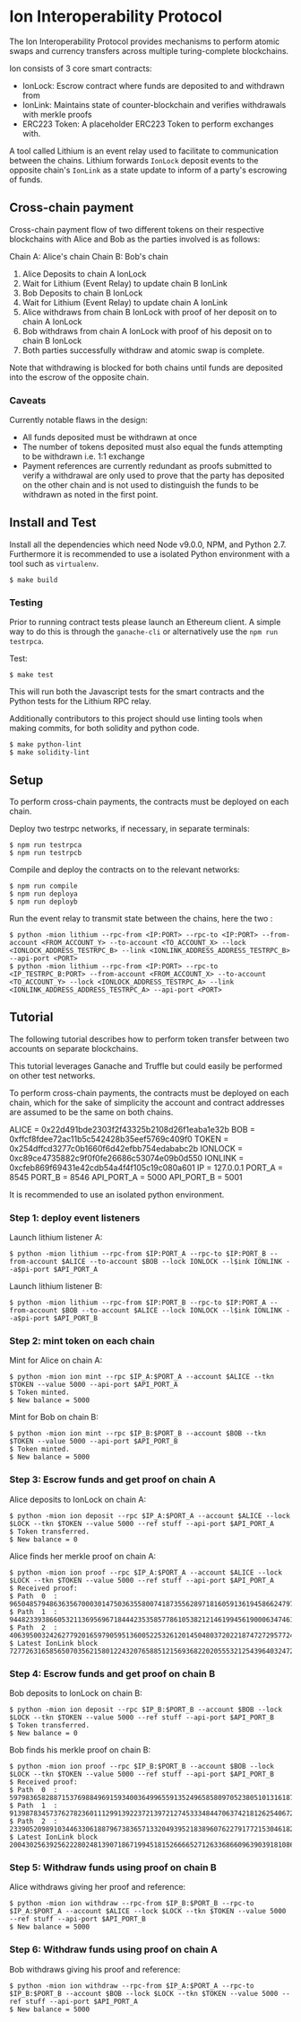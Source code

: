 # Ion Interoperability Protocol

The Ion Interoperability Protocol provides mechanisms to perform atomic swaps and currency transfers
across multiple turing-complete blockchains.

Ion consists of 3 core smart contracts:
* IonLock: Escrow contract where funds are deposited to and withdrawn from
* IonLink: Maintains state of counter-blockchain and verifies withdrawals with merkle proofs
* ERC223 Token: A placeholder ERC223 Token to perform exchanges with.

A tool called Lithium is an event relay used to facilitate to communication between the chains. Lithium forwards `IonLock` deposit events to the opposite chain's `IonLink` as a state update to inform of a party's escrowing of funds.

## Cross-chain payment

Cross-chain payment flow of two different tokens on their respective blockchains with Alice and Bob as the parties involved is as follows:

Chain A: Alice's chain
Chain B: Bob's chain

1. Alice Deposits to chain A IonLock
2. Wait for Lithium (Event Relay) to update chain B IonLink
3. Bob Deposits to chain B IonLock
4. Wait for Lithium (Event Relay) to update chain A IonLink
5. Alice withdraws from chain B IonLock with proof of her deposit on to chain A IonLock
6. Bob withdraws from chain A IonLock with proof of his deposit on to chain B IonLock
7. Both parties successfully withdraw and atomic swap is complete.

Note that withdrawing is blocked for both chains until funds are deposited into the escrow of the opposite chain.

### Caveats

Currently notable flaws in the design:
* All funds deposited must be withdrawn at once
* The number of tokens deposited must also equal the funds attempting to be withdrawn i.e. 1:1 exchange
* Payment references are currently redundant as proofs submitted to verify a withdrawal are only used to prove that the party has deposited on the other chain and is not used to distinguish the funds to be withdrawn as noted in the first point.

## Install and Test

Install all the dependencies which need Node v9.0.0, NPM, and Python 2.7. Furthermore it is recommended to use a isolated Python environment with a tool such as `virtualenv`.

```
$ make build
```

### Testing

Prior to running contract tests please launch an Ethereum client. A simple way to do this is through the `ganache-cli` or alternatively use the `npm run testrpca`.

Test:
```
$ make test
```

This will run both the Javascript tests for the smart contracts and the Python tests for the Lithium RPC relay.

Additionally contributors to this project should use linting tools when making commits, for both solidity and python code.

```
$ make python-lint
$ make solidity-lint
```

## Setup

To perform cross-chain payments, the contracts must be deployed on each chain.

Deploy two testrpc networks, if necessary, in separate terminals:
```
$ npm run testrpca
$ npm run testrpcb
```

Compile and deploy the contracts on to the relevant networks:
```
$ npm run compile
$ npm run deploya
$ npm run deployb
```

Run the event relay to transmit state between the chains, here the two :
```
$ python -mion lithium --rpc-from <IP:PORT> --rpc-to <IP:PORT> --from-account <FROM_ACCOUNT_Y> --to-account <TO_ACCOUNT_X> --lock <IONLOCK_ADDRESS_TESTRPC_B> --link <IONLINK_ADDRESS_ADDRESS_TESTRPC_B> --api-port <PORT>
$ python -mion lithium --rpc-from <IP:PORT> --rpc-to <IP_TESTRPC_B:PORT> --from-account <FROM_ACCOUNT_X> --to-account <TO_ACCOUNT_Y> --lock <IONLOCK_ADDRESS_TESTRPC_A> --link <IONLINK_ADDRESS_ADDRESS_TESTRPC_A> --api-port <PORT>
```

## Tutorial

The following tutorial describes how to perform token transfer between two accounts on separate blockchains.

This tutorial leverages Ganache and Truffle but could easily be performed on other test networks.

To perform cross-chain payments, the contracts must be deployed on each chain, which for the sake of simplicity the account and contract addresses are assumed to be the same on both chains.

ALICE       = 0x22d491bde2303f2f43325b2108d26f1eaba1e32b
BOB         = 0xffcf8fdee72ac11b5c542428b35eef5769c409f0
TOKEN       = 0x254dffcd3277c0b1660f6d42efbb754edababc2b
IONLOCK     = 0xc89ce4735882c9f0f0fe26686c53074e09b0d550
IONLINK     = 0xcfeb869f69431e42cdb54a4f4f105c19c080a601
IP          = 127.0.0.1
PORT_A      = 8545
PORT_B      = 8546
API_PORT_A  = 5000
API_PORT_B  = 5001

It is recommended to use an isolated python environment.

### Step 1: deploy event listeners

Launch lithium listener A:
```
$ python -mion lithium --rpc-from $IP:PORT_A --rpc-to $IP:PORT_B --from-account $ALICE --to-account $BOB --lock IONLOCK --l$ink IONLINK --a$pi-port $API_PORT_A
```
Launch lithium listener B:
```
$ python -mion lithium --rpc-from $IP:PORT_B --rpc-to $IP:PORT_A --from-account $BOB --to-account $ALICE --lock IONLOCK --l$ink IONLINK --a$pi-port $API_PORT_B
```

### Step 2: mint token on each chain

Mint for Alice on chain A:
```
$ python -mion ion mint --rpc $IP_A:$PORT_A --account $ALICE --tkn $TOKEN --value 5000 --api-port $API_PORT_A
$ Token minted.
$ New balance = 5000
```

Mint for Bob on chain B:
```
$ python -mion ion mint --rpc $IP_B:$PORT_B --account $BOB --tkn $TOKEN --value 5000 --api-port $API_PORT_B
$ Token minted.
$ New balance = 5000
```

### Step 3: Escrow funds and get proof on chain A

Alice deposits to IonLock on chain A:
```
$ python -mion ion deposit --rpc $IP_A:$PORT_A --account $ALICE --lock $LOCK --tkn $TOKEN --value 5000 --ref stuff --api-port $API_PORT_A
$ Token transferred.
$ New balance = 0
```

Alice finds her merkle proof on chain A:
```
$ python -mion ion proof --rpc $IP_A:$PORT_A --account $ALICE --lock $LOCK --tkn $TOKEN --value 5000 --ref stuff --api-port $API_PORT_A
$ Received proof:
$ Path  0  :  96504857948636356700030147503635580074187355628971816059136194586624797022097
$ Path  1  :  94482339386605321136956967184442353585778610538212146199456190006347461027622
$ Path  2  :  4063950032426277920165979059513600522532612014504803720221874727295772434160
$ Latest IonLink block 72772631658565070356215801224320765885121569368220205553212543964032472153198
```

### Step 4: Escrow funds and get proof on chain B

Bob deposits to IonLock on chain B:
```
$ python -mion ion deposit --rpc $IP_B:$PORT_B --account $BOB --lock $LOCK --tkn $TOKEN --value 5000 --ref stuff --api-port $API_PORT_B
$ Token transferred.
$ New balance = 0
```

Bob finds his merkle proof on chain B:
```
$ python -mion ion proof --rpc $IP_B:$PORT_B --account $BOB --lock $LOCK --tkn $TOKEN --value 5000 --ref stuff --api-port $API_PORT_B
$ Received proof:
$ Path  0  :  59798365828871537698849691593400364996559135249658580970523805101316187754033
$ Path  1  :  91398783457376278236011129913922372139721274533348447063742181262540672449047
$ Path  2  :  23390520989103446330618879673836571332049395218389607622791772153046182206533
$ Latest IonLink block 20043025639256222802481390718671994518152666652712633686609639039181086747014
```

### Step 5: Withdraw funds using proof on chain B

Alice withdraws giving her proof and reference:
```
$ python -mion ion withdraw --rpc-from $IP_B:$PORT_B --rpc-to $IP_A:$PORT_A --account $ALICE --lock $LOCK --tkn $TOKEN --value 5000 --ref stuff --api-port $API_PORT_B
$ New balance = 5000
```

### Step 6: Withdraw funds using proof on chain A

Bob withdraws giving his proof and reference:
```
$ python -mion ion withdraw --rpc-from $IP_A:$PORT_A --rpc-to $IP_B:$PORT_B --account $BOB --lock $LOCK --tkn $TOKEN --value 5000 --ref stuff --api-port $API_PORT_A
$ New balance = 5000
```
